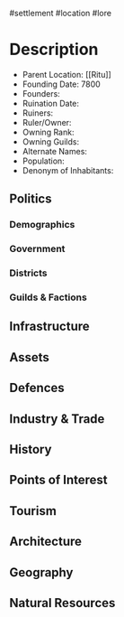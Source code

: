 #settlement #location #lore 
# Description

- Parent Location: [[Ritu]]
- Founding Date: 7800
- Founders: 
- Ruination Date:
- Ruiners:
- Ruler/Owner:
- Owning Rank:
- Owning Guilds:
- Alternate Names:
- Population:
- Denonym of Inhabitants: 

## Politics
### Demographics

### Government

### Districts

### Guilds & Factions

## Infrastructure

## Assets

## Defences

## Industry & Trade

## History

## Points of Interest

## Tourism

## Architecture

## Geography

## Natural Resources